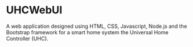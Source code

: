 # UHCWebUI
A web application designed using HTML, CSS, Javascript, Node.js and the Bootstrap framework for a smart home system the Universal Home Controller (UHC).
